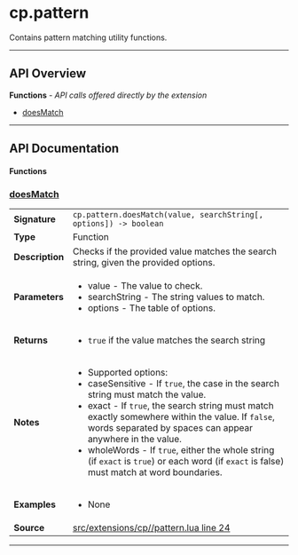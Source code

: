 # cp.pattern

Contains pattern matching utility functions.

---

## API Overview
**Functions** - _API calls offered directly by the extension_
 * [doesMatch](#doesmatch)


---

## API Documentation

#### Functions


### [doesMatch](#doesmatch)

|                                             |                                                                                     |
| --------------------------------------------|-------------------------------------------------------------------------------------|
| **Signature**                               | `cp.pattern.doesMatch(value, searchString[, options]) -> boolean`                                                                    |
| **Type**                                    | Function                                                                     |
| **Description**                             | Checks if the provided value matches the search string, given the provided options.                                                                     |
| **Parameters**                              | <ul><li>value         - The value to check.</li><li>searchString  - The string values to match.</li><li>options       - The table of options.</li></ul> |
| **Returns**                                 | <ul><li>`true` if the value matches the search string</li></ul>          |
| **Notes**                                   | <ul><li>Supported options:</li><li>   caseSensitive - If `true`, the case in the search string must match the value.</li><li>   exact         - If `true`, the search string must match exactly somewhere within the value. If `false`, words separated by spaces can appear anywhere in the value.</li><li>   wholeWords    - If `true`, either the whole string (if `exact` is `true`) or each word (if `exact` is false) must match at word boundaries.</li></ul> |
| **Examples**                                | <ul><li>None</li></ul> |
| **Source**                                  | [src/extensions/cp//pattern.lua line 24](https://github.com/CommandPost/CommandPost/blob/develop/src/extensions/cp//pattern.lua#L24) |

---

